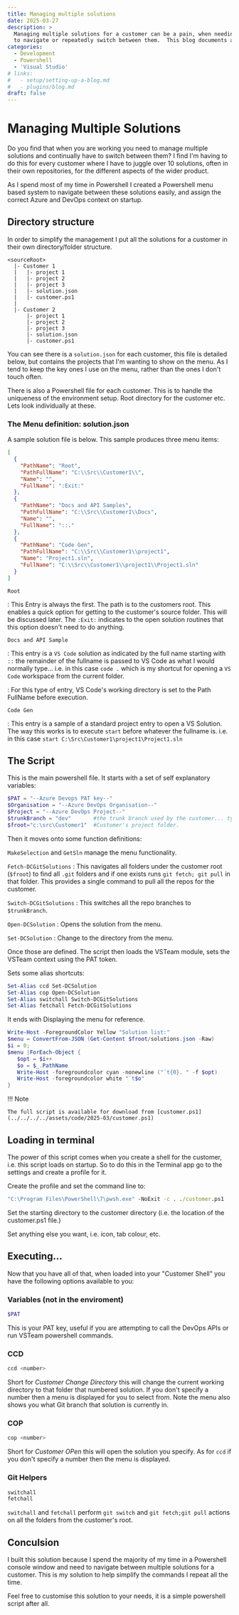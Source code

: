 ```yaml
---
title: Managing multiple solutions
date: 2025-03-27
description: >
  Managing multiple solutions for a customer can be a pain, when needing
  to navigate or repeatedly switch between them.  This blog documents a powershell script to help make that process easier.
categories:
  - Development
  - Powershell
  - 'Visual Studio'
# links:
#   - setup/setting-up-a-blog.md
#   - plugins/blog.md
draft: false
---
```

# Managing Multiple Solutions

Do you find that when you are working you need to manage multiple solutions and continually have to switch between them?  I find I'm having to do this 
for every customer where I have to juggle over 10 solutions, often in their
own repositories, for the different aspects of the wider product.

As I spend most of my time in Powershell I created a Powershell menu based
system to navigate between these solutions easily, and assign the correct Azure and DevOps context on startup.

## Directory structure

In order to simplify the management I put all the solutions for a customer in their own directory/folder structure.

```text
<sourceRoot>
  |- Customer 1
  |   |- project 1
  |   |- project 2
  |   |- project 3
  |   |- solution.json
  |   |- customer.ps1
  |
  |- Customer 2
      |- project 1
      |- project 2
      |- project 3
      |- solution.json
      |- customer.ps1
```

You can see there is a `solution.json` for each customer, this file is detailed below, but contains the projects that I'm wanting to show on the menu.  As I tend to keep the key ones I use on the menu, rather than the ones I don't touch often.

There is also a Powershell file for each customer.  This is to handle the uniqueness of the environment setup.  Root directory for the customer etc.  Lets look individually at these.

### The Menu definition: solution.json

A sample solution file is below.  This sample produces three menu items:

```json
[
  {
    "PathName": "Root",
    "PathFullName": "C:\\Src\\Customer1\\",
    "Name": "",
    "FullName": ":Exit:"
  },
  {
    "PathName": "Docs and API Samples",
    "PathFullName": "C:\\Src\\Customer1\\Docs",
    "Name": "",
    "FullName": "::."
  },
  {
    "PathName": "Code Gen",
    "PathFullName": "C:\\Src\\Customer1\\project1",
    "Name": "Project1.sln",
    "FullName": "C:\\Src\\Customer1\\project1\\Project1.sln"
  }
]
```

`Root`

: This Entry is always the first. The path is to the customers root.  This enables a quick option for getting to the customer's source folder.  This will be discussed later.  The `:Exit:` indicates to the open solution routines that this option doesn't need to do anything.

`Docs and API Sample`

: This entry is a `VS Code` solution as indicated by the full name starting with `::` the remainder of the fullname is passed to VS Code as what I would normally type... i.e. in this case `code .` which is my shortcut for opening a `VS Code` workspace from the current folder.

: For this type of entry, VS Code's working directory is set to the Path FullName before execution.

`Code Gen`

: This entry is a sample of a standard project entry to open a VS Solution.  The way this works is to execute `start` before whatever the fullname is.  i.e. in this case `start C:\Src\Customer1\project1\Project1.sln`

## The Script

This is the main powershell file.  It starts with a set of self explanatory variables:

```powershell
$PAT = "--Azure Devops PAT key--"
$Organisation = "--Azure DevOps Organisation--"
$Project = "--Azure DevOps Project--"
$trunkBranch = "dev"       #the trunk branch used by the customer... typically Main or Master
$froot="c:\src\Customer1"  #Customer's project folder.
```

Then it moves onto some function definitions:

`MakeSelection` and `GetSln` manage the menu functionality.

`Fetch-DCGitSolutions` : This navigates all folders under the customer root (`$froot`) to find all `.git` folders and if one exists runs `git fetch; git pull` in that folder.  This provides a single command to pull all the repos for the customer.

`Switch-DCGitSolutions` : This switches all the repo branches to `$trunkBranch`.

`Open-DCSolution` : Opens the solution from the menu.

`Set-DCSolution` : Change to the directory from the menu.

Once those are defined.  The script then loads the VSTeam module, sets the VSTeam context using the PAT token.  

Sets some alias shortcuts: 

```powershell
Set-Alias ccd Set-DCSolution
Set-Alias cop Open-DCSolution
Set-Alias switchall Switch-DCGitSolutions
Set-Alias fetchall Fetch-DCGitSolutions
```

It ends with Displaying the menu for reference.
```powershell
Write-Host -ForegroundColor Yellow "Solution list:"
$menu = ConvertFrom-JSON (Get-Content $froot/solutions.json -Raw)
$i = 0;
$menu |ForEach-Object {
   $opt = $i++
   $o = $_.PathName
   Write-Host -foregroundcolor cyan -nonewline ("`t{0}. " -f $opt)
   Write-Host -foregroundcolor white "`t$o"
}
```

!!! Note

    The full script is available for download from [customer.ps1](../../../../assets/code/2025-03/customer.ps1)


## Loading in terminal

The power of this script comes when you create a shell for the customer, i.e. this script loads on startup.  So to do this in the Terminal app go to the settings and create a profile for it.

Create the profile and set the command line to:
```cmd
"C:\Program Files\PowerShell\7\pwsh.exe" -NoExit -c . ./customer.ps1
```

Set the starting directory to the customer directory (i.e. the location of the customer.ps1 file.)

Set anything else you want, i.e. icon, tab colour, etc.

##  Executing...

Now that you have all of that, when loaded into your "Customer Shell" you have the following options available to you:

### Variables (not in the enviroment)
```Powershell
$PAT
```
This is your PAT key, useful if you are attempting to call the DevOps APIs or run VSTeam powershell commands.

### CCD
```Powershell
ccd <number>
```
Short for _Customer Change Directory_ this will change the current working directory to that folder that numbered solution.  If you don't specify a number then a menu is displayed for you to select from.  Note the menu also shows you what Git branch that solution is currently in.

### COP
```Powershell
cop <number>
```
Short for _Customer OPen_ this will open the solution you specify.  As for `ccd` if you don't specify a number then the menu is displayed.

### Git Helpers
```Powershell
switchall
fetchall
```
`switchall` and `fetchall` perform `git switch` and `git fetch;git pull` actions on all the folders from the customer's root.

## Conculsion
I built this solution because I spend the majority of my time in a Powershell console window and need to navigate between multiple solutions for a customer.  This is my solution to help simplify the commands I repeat all the time.

Feel free to customise this solution to your needs, it is a simple powershell script after all.

